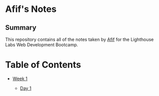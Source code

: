 # Afif's Notes

## Summary 

This repository contains all of the notes taken by [Afif](https://github.com/ImAfif) for the Lighthouse Labs Web Development Bootcamp. 

# Table of Contents

* [Week 1](/Week_1)

  * [Day 1](/Week_1/Day_1)
